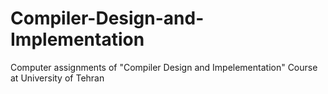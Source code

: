 # Compiler-Design-and-Implementation
Computer assignments of "Compiler Design and Impelementation" Course at University of Tehran
